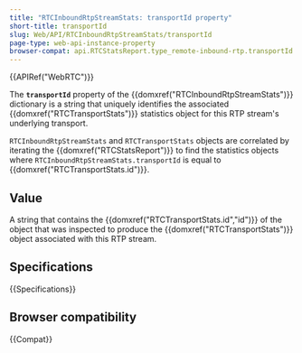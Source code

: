 ```yaml
---
title: "RTCInboundRtpStreamStats: transportId property"
short-title: transportId
slug: Web/API/RTCInboundRtpStreamStats/transportId
page-type: web-api-instance-property
browser-compat: api.RTCStatsReport.type_remote-inbound-rtp.transportId
---
```


{{APIRef("WebRTC")}}

The **`transportId`** property of the {{domxref("RTCInboundRtpStreamStats")}} dictionary is a string that uniquely identifies the associated {{domxref("RTCTransportStats")}} statistics object for this RTP stream's underlying transport.

`RTCInboundRtpStreamStats` and `RTCTransportStats` objects are correlated by iterating the {{domxref("RTCStatsReport")}} to find the statistics objects where `RTCInboundRtpStreamStats.transportId` is equal to {{domxref("RTCTransportStats.id")}}.

## Value

A string that contains the {{domxref("RTCTransportStats.id","id")}} of the object that was inspected to produce the {{domxref("RTCTransportStats")}} object associated with this RTP stream.

## Specifications

{{Specifications}}

## Browser compatibility

{{Compat}}
